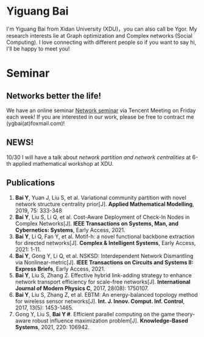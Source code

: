 
# Yiguang Bai
I'm Yiguang Bai from Xidan University (XDU)，you can also call be Ygor. My research interests lie at Graph optimization and Complex networks (Social Computing). I love connecting with different people so if you want to say hi, I'll be happy to meet you! 

# Seminar
## Networks better the life! 
We have an online seminar [Network seminar](https://yi-guang.github.io/github.io/XD-OPTNS-Seminar) via Tencent Meeting on Friday each week! If you are interested in our work, please be free to contract me (ygbai(at)foxmail.com)!

## NEWS!
10/30 I will have a talk about *network partition and network centralities* at 6-th applied mathematical workshop at XDU. 

## Publications
1. **Bai Y**, Yuan J, Liu S, et al. Variational community partition with novel network structure centrality prior[J]. **Applied Mathematical Modelling**, 2019, 75: 333-348
2. **Bai Y**, Liu S, Li Q, et al. Cost-Aware Deployment of Check-In Nodes in Complex Networks[J]. **IEEE Transactions on Systems, Man, and Cybernetics: Systems**, Early Access, 2021.
3. **Bai Y**, Li Q, Fan Y, et al. Motif-h: a novel functional backbone extraction for directed networks[J]. **Complex & Intelligent Systems**, Early Access, 2021: 1-11.
4. **Bai Y**, Gong Y, Li Q, et al. NSKSD: Interdependent Network Dismantling via Nonlinear-metric[J]. **IEEE Transactions on Circuits and Systems II: Express Briefs**, Early Access, 2021.
5. **Bai Y**, Liu S, Zhang Z. Effective hybrid link-adding strategy to enhance network transport efficiency for scale-free networks[J]. **International Journal of Modern Physics C**, 2017, 28(08): 1750107.
6. **Bai Y**, Liu S, Zhang Z, et al. EBTM: An energy-balanced topology method for wireless sensor networks[J]. **Int. J. Innov. Comput. Inf. Control**, 2017, 13(5): 1453-1465.
7. Gong Y, Liu S, **Bai Y #**. Efficient parallel computing on the game theory-aware robust influence maximization problem[J]. **Knowledge-Based Systems**, 2021, 220: 106942.


